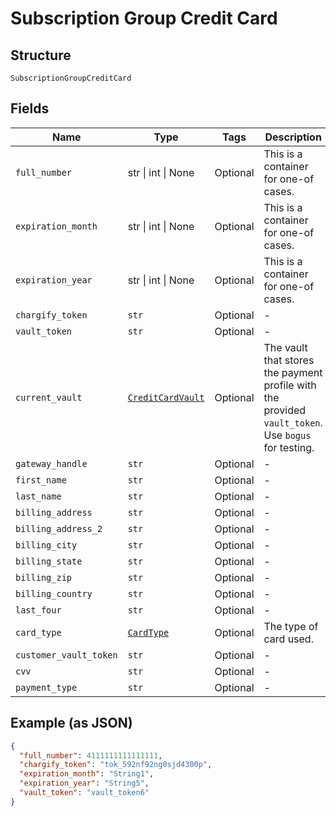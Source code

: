 
# Subscription Group Credit Card

## Structure

`SubscriptionGroupCreditCard`

## Fields

| Name | Type | Tags | Description |
|  --- | --- | --- | --- |
| `full_number` | str \| int \| None | Optional | This is a container for one-of cases. |
| `expiration_month` | str \| int \| None | Optional | This is a container for one-of cases. |
| `expiration_year` | str \| int \| None | Optional | This is a container for one-of cases. |
| `chargify_token` | `str` | Optional | - |
| `vault_token` | `str` | Optional | - |
| `current_vault` | [`CreditCardVault`](../../doc/models/credit-card-vault.md) | Optional | The vault that stores the payment profile with the provided `vault_token`. Use `bogus` for testing. |
| `gateway_handle` | `str` | Optional | - |
| `first_name` | `str` | Optional | - |
| `last_name` | `str` | Optional | - |
| `billing_address` | `str` | Optional | - |
| `billing_address_2` | `str` | Optional | - |
| `billing_city` | `str` | Optional | - |
| `billing_state` | `str` | Optional | - |
| `billing_zip` | `str` | Optional | - |
| `billing_country` | `str` | Optional | - |
| `last_four` | `str` | Optional | - |
| `card_type` | [`CardType`](../../doc/models/card-type.md) | Optional | The type of card used. |
| `customer_vault_token` | `str` | Optional | - |
| `cvv` | `str` | Optional | - |
| `payment_type` | `str` | Optional | - |

## Example (as JSON)

```json
{
  "full_number": 4111111111111111,
  "chargify_token": "tok_592nf92ng0sjd4300p",
  "expiration_month": "String1",
  "expiration_year": "String5",
  "vault_token": "vault_token6"
}
```

